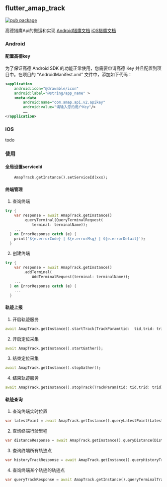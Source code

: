 ## flutter_amap_track

[![pub 
package](https://img.shields.io/pub/v/flutter_amap_track.svg)](https://pub.dartlang.org/packages/flutter_amap_track)

高德猎鹰Api的搬运和实现
[Android猎鹰文档](https://developer.amap.com/api/android-track/summary)
[iOS猎鹰文档](https://developer.amap.com/api/ios-track/summary/)

### Android

#### 配置高德key

为了保证高德 Android SDK 的功能正常使用，您需要申请高德 Key 并且配置到项目中。在项目的 “AndroidManifest.xml” 文件中，添加如下代码：
``` xml
<application 
    android:icon="@drawable/icon" 
    android:label="@string/app_name" > 
    <meta-data 
        android:name="com.amap.api.v2.apikey" 
        android:value="请输入您的用户Key"/> 
        …… 
</application>
```

### iOS

todo

### 使用
#### 全局设置serviceId
``` dart
    AmapTrack.getInstance().setServiceId(xxx);
```

#### 终端管理
1. 查询终端
``` dart
try {
	var response = await AmapTrack.getInstance()
		.queryTerminal(QueryTerminalRequest(
			terminal: terminalName));
	...
  } on ErrorResponse catch (e) {
	print('${e.errorCode} | ${e.errorMsg} | ${e.errorDetail}');
  }
```

2. 创建终端
``` dart
try {
	var response = await AmapTrack.getInstance()
		.addTerminal(
			AddTerminalRequest(terminal: terminalName));
	...
  } on ErrorResponse catch (e) {
	...
  }
```

#### 轨迹上报
1. 开启轨迹服务
``` dart
await AmapTrack.getInstance().startTrack(TrackParam(tid:  tid,trid: trid));
```
2. 开启定位采集
``` dart
await AmapTrack.getInstance().startGather();
```
3. 结束定位采集
``` dart
await AmapTrack.getInstance().stopGather();
```
4. 结束轨迹服务
``` dart
await AmapTrack.getInstance().stopTrack(TrackParam(tid: tid,trid: trid));
```

#### 轨迹查询
1. 查询终端实时位置
``` dart
var latestPoint = await AmapTrack.getInstance().queryLatestPoint(LatestPointRequest(tid: tid));
```

2. 查询终端行驶里程
``` dart
var distanceResponse = await AmapTrack.getInstance().queryDistance(DistanceRequest(...));
```

3. 查询终端所有轨迹点
``` dart
var historyTrackResponse = await AmapTrack.getInstance().queryHistoryTrack(HistoryTrackRequest(...));
```

4. 查询终端某个轨迹的轨迹点
``` dart
var queryTrackResponse = await AmapTrack.getInstance().queryTerminalTrack(QueryTrackRequest(...));
```
